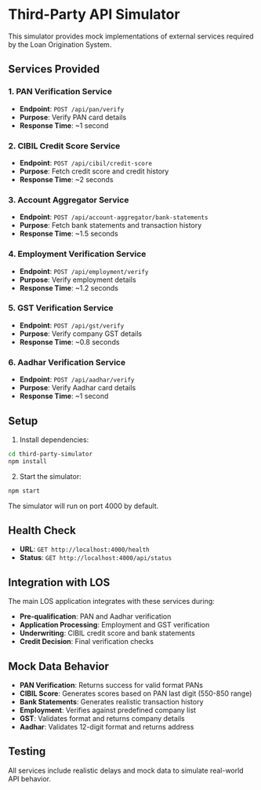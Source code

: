 # Third-Party API Simulator

This simulator provides mock implementations of external services required by the Loan Origination System.

## Services Provided

### 1. PAN Verification Service
- **Endpoint**: `POST /api/pan/verify`
- **Purpose**: Verify PAN card details
- **Response Time**: ~1 second

### 2. CIBIL Credit Score Service
- **Endpoint**: `POST /api/cibil/credit-score`
- **Purpose**: Fetch credit score and credit history
- **Response Time**: ~2 seconds

### 3. Account Aggregator Service
- **Endpoint**: `POST /api/account-aggregator/bank-statements`
- **Purpose**: Fetch bank statements and transaction history
- **Response Time**: ~1.5 seconds

### 4. Employment Verification Service
- **Endpoint**: `POST /api/employment/verify`
- **Purpose**: Verify employment details
- **Response Time**: ~1.2 seconds

### 5. GST Verification Service
- **Endpoint**: `POST /api/gst/verify`
- **Purpose**: Verify company GST details
- **Response Time**: ~0.8 seconds

### 6. Aadhar Verification Service
- **Endpoint**: `POST /api/aadhar/verify`
- **Purpose**: Verify Aadhar card details
- **Response Time**: ~1 second

## Setup

1. Install dependencies:
```bash
cd third-party-simulator
npm install
```

2. Start the simulator:
```bash
npm start
```

The simulator will run on port 4000 by default.

## Health Check

- **URL**: `GET http://localhost:4000/health`
- **Status**: `GET http://localhost:4000/api/status`

## Integration with LOS

The main LOS application integrates with these services during:
- **Pre-qualification**: PAN and Aadhar verification
- **Application Processing**: Employment and GST verification
- **Underwriting**: CIBIL credit score and bank statements
- **Credit Decision**: Final verification checks

## Mock Data Behavior

- **PAN Verification**: Returns success for valid format PANs
- **CIBIL Score**: Generates scores based on PAN last digit (550-850 range)
- **Bank Statements**: Generates realistic transaction history
- **Employment**: Verifies against predefined company list
- **GST**: Validates format and returns company details
- **Aadhar**: Validates 12-digit format and returns address

## Testing

All services include realistic delays and mock data to simulate real-world API behavior.